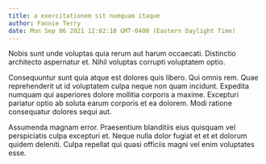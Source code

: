 ```yaml
---
title: a exercitationem sit numquam itaque
author: Fannie Terry
date: Mon Sep 06 2021 12:02:10 GMT-0400 (Eastern Daylight Time)
---
```

Nobis sunt unde voluptas quia rerum aut harum occaecati. Distinctio architecto aspernatur et. Nihil voluptas corrupti voluptatem optio.

 Consequuntur sunt quia atque est dolores quis libero. Qui omnis rem. Quae reprehenderit ut id voluptatem culpa neque non quam incidunt. Expedita numquam qui asperiores dolore mollitia corporis a maxime. Excepturi pariatur optio ab soluta earum corporis et ea dolorem. Modi ratione consequatur dolores sequi aut.

 Assumenda magnam error. Praesentium blanditiis eius quisquam vel perspiciatis culpa excepturi et. Neque nulla dolor fugiat et et et dolorum quidem deleniti. Culpa repellat qui quasi officiis magni vel enim voluptates esse.